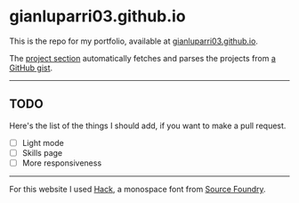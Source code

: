 # gianluparri03.github.io

This is the repo for my portfolio, available at [gianluparri03.github.io](https://gianluparri03.github.io).

The [project section](https://gianluparri03.github.io/projects.html) automatically fetches and parses the projects from [a GitHub gist](https://gist.github.com/gianluparri03/d3ed8d776078554b37c77687aec54010).

---

## TODO

Here's the list of the things I should add, if you want to make a pull request.

- [ ] Light mode
- [ ] Skills page
- [ ] More responsiveness

---

For this website I used [Hack](https://sourcefoundry.org/hack/), a monospace font from [Source Foundry](https://sourcefoundry.org).
